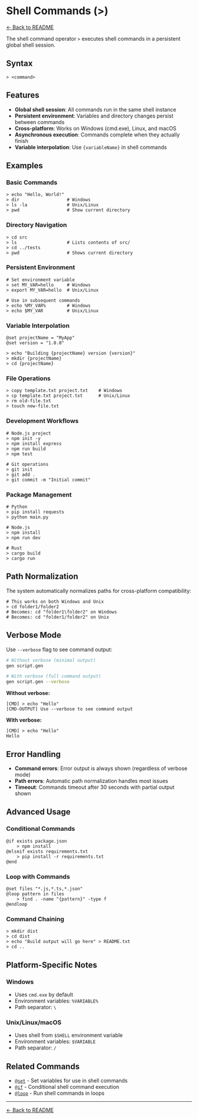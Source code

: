 # Shell Commands (>)

[← Back to README](../../README.md)

The shell command operator `>` executes shell commands in a persistent global shell session.

## Syntax

```
> <command>
```

## Features

- **Global shell session**: All commands run in the same shell instance
- **Persistent environment**: Variables and directory changes persist between commands
- **Cross-platform**: Works on Windows (cmd.exe), Linux, and macOS
- **Asynchronous execution**: Commands complete when they actually finish
- **Variable interpolation**: Use `{variableName}` in shell commands

## Examples

### Basic Commands
```plaintext
> echo "Hello, World!"
> dir                  # Windows
> ls -la               # Unix/Linux
> pwd                  # Show current directory
```

### Directory Navigation
```plaintext
> cd src
> ls                   # Lists contents of src/
> cd ../tests
> pwd                  # Shows current directory
```

### Persistent Environment
```plaintext
# Set environment variable
> set MY_VAR=hello     # Windows
> export MY_VAR=hello  # Unix/Linux

# Use in subsequent commands
> echo %MY_VAR%        # Windows
> echo $MY_VAR         # Unix/Linux
```

### Variable Interpolation
```plaintext
@set projectName = "MyApp"
@set version = "1.0.0"

> echo "Building {projectName} version {version}"
> mkdir {projectName}
> cd {projectName}
```

### File Operations
```plaintext
> copy template.txt project.txt    # Windows
> cp template.txt project.txt      # Unix/Linux
> rm old-file.txt
> touch new-file.txt
```

### Development Workflows
```plaintext
# Node.js project
> npm init -y
> npm install express
> npm run build
> npm test

# Git operations
> git init
> git add .
> git commit -m "Initial commit"
```

### Package Management
```plaintext
# Python
> pip install requests
> python main.py

# Node.js
> npm install
> npm run dev

# Rust
> cargo build
> cargo run
```

## Path Normalization

The system automatically normalizes paths for cross-platform compatibility:

```plaintext
# This works on both Windows and Unix
> cd folder1/folder2
# Becomes: cd "folder1\folder2" on Windows
# Becomes: cd "folder1/folder2" on Unix
```

## Verbose Mode

Use `--verbose` flag to see command output:

```bash
# Without verbose (minimal output)
gen script.gen

# With verbose (full command output)
gen script.gen --verbose
```

**Without verbose:**
```
[CMD] > echo "Hello"
[CMD-OUTPUT] Use --verbose to see command output
```

**With verbose:**
```
[CMD] > echo "Hello"
Hello
```

## Error Handling

- **Command errors**: Error output is always shown (regardless of verbose mode)
- **Path errors**: Automatic path normalization handles most issues
- **Timeout**: Commands timeout after 30 seconds with partial output shown

## Advanced Usage

### Conditional Commands
```plaintext
@if exists package.json
    > npm install
@elseif exists requirements.txt
    > pip install -r requirements.txt
@end
```

### Loop with Commands
```plaintext
@set files "*.js,*.ts,*.json"
@loop pattern in files
    > find . -name "{pattern}" -type f
@endloop
```

### Command Chaining
```plaintext
> mkdir dist
> cd dist
> echo "Build output will go here" > README.txt
> cd ..
```

## Platform-Specific Notes

### Windows
- Uses `cmd.exe` by default
- Environment variables: `%VARIABLE%`
- Path separator: `\`

### Unix/Linux/macOS
- Uses shell from `$SHELL` environment variable
- Environment variables: `$VARIABLE`
- Path separator: `/`

## Related Commands

- [`@set`](set.md) - Set variables for use in shell commands
- [`@if`](if.md) - Conditional shell command execution
- [`@loop`](loop.md) - Run shell commands in loops

---

[← Back to README](../../README.md)